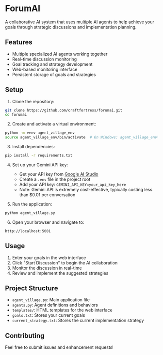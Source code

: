 # ForumAI

A collaborative AI system that uses multiple AI agents to help achieve your goals through strategic discussions and implementation planning.

## Features

- Multiple specialized AI agents working together
- Real-time discussion monitoring
- Goal tracking and strategy development
- Web-based monitoring interface
- Persistent storage of goals and strategies

## Setup

1. Clone the repository:
```bash
git clone https://github.com/craftfortress/forumai.git
cd forumai
```

2. Create and activate a virtual environment:
```bash
python -m venv agent_village_env
source agent_village_env/bin/activate  # On Windows: agent_village_env\Scripts\activate
```

3. Install dependencies:
```bash
pip install -r requirements.txt
```

4. Set up your Gemini API key:
   - Get your API key from [Google AI Studio](https://makersuite.google.com/app/apikey)
   - Create a `.env` file in the project root
   - Add your API key: `GEMINI_API_KEY=your_api_key_here`
   - Note: Gemini API is extremely cost-effective, typically costing less than $0.01 per conversation

5. Run the application:
```bash
python agent_village.py
```

6. Open your browser and navigate to:
```
http://localhost:5001
```

## Usage

1. Enter your goals in the web interface
2. Click "Start Discussion" to begin the AI collaboration
3. Monitor the discussion in real-time
4. Review and implement the suggested strategies

## Project Structure

- `agent_village.py`: Main application file
- `agents.py`: Agent definitions and behaviors
- `templates/`: HTML templates for the web interface
- `goals.txt`: Stores your current goals
- `current_strategy.txt`: Stores the current implementation strategy

## Contributing

Feel free to submit issues and enhancement requests! 